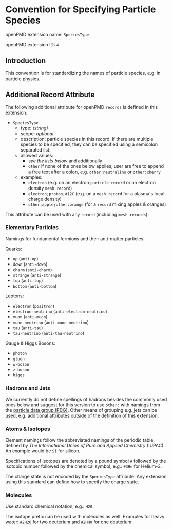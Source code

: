 Convention for Specifying Particle Species 
==========================================

openPMD extension name: `SpeciesType`

openPMD extension ID: `4`


Introduction
------------

This convention is for standardizing the names of particle species, e.g. in
particle physics.


Additional Record Attribute
---------------------------

The following additional attribute for openPMD `records` is defined in this
extension:

- `SpeciesType`
  - type: *(string)*
  - scope: *optional*
  - description: particle species in this record. If there are multiple
                 species to be specified, they can be specified using a
                 semicolon separated list.
  - allowed values:
    - *see the lists below* and additionally
    - `other` if none of the ones below applies, user are free to append a
      free text after a colon, e.g. `other:neutralino` or `other:cherry`
  - examples:
    - `electron` (e.g. on an electron `particle record` or an electron
                  density `mesh record`)
    - `electron;proton;#12C` (e.g. on a `mesh record` for a plasma's
                              local charge density)
    - `other:apple;other:orange` (for a `record` mixing apples & oranges)

This attribute can be used with any `record` (including `mesh records`).

### Elementary Particles

Namings for fundamental fermions and their anti-matter particles.

Quarks:
  - `up` (`anti-up`)
  - `down` (`anti-down`)
  - `charm` (`anti-charm`)
  - `strange` (`anti-strange`)
  - `top` (`anti-top`)
  - `bottom` (`anti-bottom`)

Leptons:
  - `electron` (`positron`)
  - `electron-neutrino` (`anti-electron-neutrino`)
  - `muon` (`anti-muon`)
  - `muon-neutrino` (`anti-muon-neutrino`)
  - `tau` (`anti-tau`)
  - `tau-neutrino` (`anti-tau-neutrino`)

Gauge & Higgs Bosons:
- `photon`
- `gluon`
- `w-boson`
- `z-boson`
- `higgs`

### Hadrons and Jets

We currently do not define spellings of hadrons besides the commonly used ones
below and suggest for this version to use `other:` with namings from the
[particle data group (PDG)](http://pdg.lbl.gov/). Other means of grouping e.g.
jets can be used, e.g. additional attributes outside of the definition of this
extension.

### Atoms & Isotopes

Element namings follow the abbreviated namings of the periodic table, defined
by *The International Union of Pure and Applied Chemistry* (IUPAC).
An example would be `Si` for silicon.

Specifications of isotopes are denoted by a pound symbol `#` followed
by the isotopic number followed by the chemical symbol, e.g.: `#3He`
for Helium-3.

The charge state is not encoded by the `SpeciesType` attribute.
Any extension using this standard can define how to specify the charge state.

### Molecules

Use standard chemical notation, e.g.: `H20`.

The isotope prefix can be used with molecules as well.
Examples for heavy water: `#2H2O` for two deuterium and `#2HHO` for one
deuterium.
